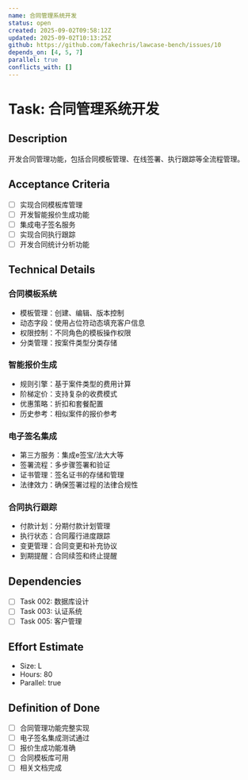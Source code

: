 ```yaml
---
name: 合同管理系统开发
status: open
created: 2025-09-02T09:58:12Z
updated: 2025-09-02T10:13:25Z
github: https://github.com/fakechris/lawcase-bench/issues/10
depends_on: [4, 5, 7]
parallel: true
conflicts_with: []
---
```


# Task: 合同管理系统开发

## Description

开发合同管理功能，包括合同模板管理、在线签署、执行跟踪等全流程管理。

## Acceptance Criteria

- [ ] 实现合同模板库管理
- [ ] 开发智能报价生成功能
- [ ] 集成电子签名服务
- [ ] 实现合同执行跟踪
- [ ] 开发合同统计分析功能

## Technical Details

### 合同模板系统

- 模板管理：创建、编辑、版本控制
- 动态字段：使用占位符动态填充客户信息
- 权限控制：不同角色的模板操作权限
- 分类管理：按案件类型分类存储

### 智能报价生成

- 规则引擎：基于案件类型的费用计算
- 阶梯定价：支持复杂的收费模式
- 优惠策略：折扣和套餐配置
- 历史参考：相似案件的报价参考

### 电子签名集成

- 第三方服务：集成e签宝/法大大等
- 签署流程：多步骤签署和验证
- 证书管理：签名证书的存储和管理
- 法律效力：确保签署过程的法律合规性

### 合同执行跟踪

- 付款计划：分期付款计划管理
- 执行状态：合同履行进度跟踪
- 变更管理：合同变更和补充协议
- 到期提醒：合同续签和终止提醒

## Dependencies

- [ ] Task 002: 数据库设计
- [ ] Task 003: 认证系统
- [ ] Task 005: 客户管理

## Effort Estimate

- Size: L
- Hours: 80
- Parallel: true

## Definition of Done

- [ ] 合同管理功能完整实现
- [ ] 电子签名集成测试通过
- [ ] 报价生成功能准确
- [ ] 合同模板库可用
- [ ] 相关文档完成

